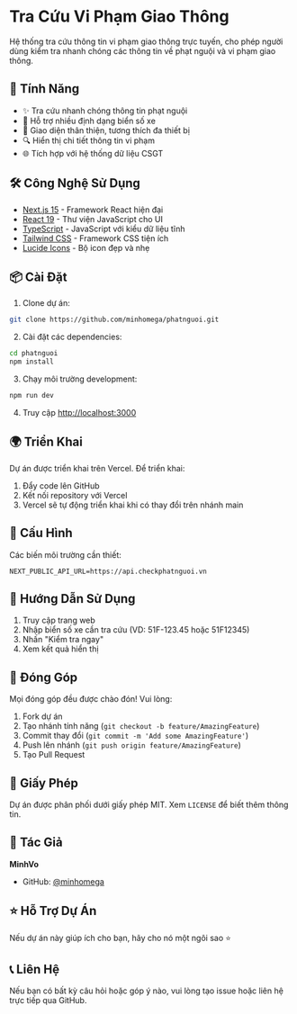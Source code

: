 # Tra Cứu Vi Phạm Giao Thông

Hệ thống tra cứu thông tin vi phạm giao thông trực tuyến, cho phép người dùng kiểm tra nhanh chóng các thông tin về phạt nguội và vi phạm giao thông.

## 🚀 Tính Năng

- ✨ Tra cứu nhanh chóng thông tin phạt nguội
- 🚗 Hỗ trợ nhiều định dạng biển số xe
- 📱 Giao diện thân thiện, tương thích đa thiết bị
- 🔍 Hiển thị chi tiết thông tin vi phạm
- 🌐 Tích hợp với hệ thống dữ liệu CSGT

## 🛠️ Công Nghệ Sử Dụng

- [Next.js 15](https://nextjs.org/) - Framework React hiện đại
- [React 19](https://reactjs.org/) - Thư viện JavaScript cho UI
- [TypeScript](https://www.typescriptlang.org/) - JavaScript với kiểu dữ liệu tĩnh
- [Tailwind CSS](https://tailwindcss.com/) - Framework CSS tiện ích
- [Lucide Icons](https://lucide.dev/) - Bộ icon đẹp và nhẹ

## 📦 Cài Đặt

1. Clone dự án:
```bash
git clone https://github.com/minhomega/phatnguoi.git
```

2. Cài đặt các dependencies:
```bash
cd phatnguoi
npm install
```

3. Chạy môi trường development:
```bash
npm run dev
```

4. Truy cập [http://localhost:3000](http://localhost:3000)

## 🌍 Triển Khai

Dự án được triển khai trên Vercel. Để triển khai:

1. Đẩy code lên GitHub
2. Kết nối repository với Vercel
3. Vercel sẽ tự động triển khai khi có thay đổi trên nhánh main

## 🔧 Cấu Hình

Các biến môi trường cần thiết:

```env
NEXT_PUBLIC_API_URL=https://api.checkphatnguoi.vn
```

## 📝 Hướng Dẫn Sử Dụng

1. Truy cập trang web
2. Nhập biển số xe cần tra cứu (VD: 51F-123.45 hoặc 51F12345)
3. Nhấn "Kiểm tra ngay"
4. Xem kết quả hiển thị

## 🤝 Đóng Góp

Mọi đóng góp đều được chào đón! Vui lòng:

1. Fork dự án
2. Tạo nhánh tính năng (`git checkout -b feature/AmazingFeature`)
3. Commit thay đổi (`git commit -m 'Add some AmazingFeature'`)
4. Push lên nhánh (`git push origin feature/AmazingFeature`)
5. Tạo Pull Request

## 📄 Giấy Phép

Dự án được phân phối dưới giấy phép MIT. Xem `LICENSE` để biết thêm thông tin.

## 👤 Tác Giả

**MinhVo**
- GitHub: [@minhomega](https://github.com/minhomega)

## ⭐️ Hỗ Trợ Dự Án

Nếu dự án này giúp ích cho bạn, hãy cho nó một ngôi sao ⭐️

## 📞 Liên Hệ

Nếu bạn có bất kỳ câu hỏi hoặc góp ý nào, vui lòng tạo issue hoặc liên hệ trực tiếp qua GitHub.
